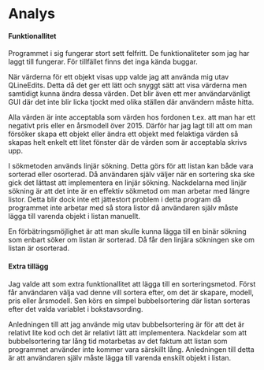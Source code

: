 # Analys

#### Funktionallitet
Programmet i sig fungerar stort sett felfritt. De funktionaliteter som jag har laggt till fungerar.
För tillfället finns det inga kända buggar.

När värderna för ett objekt visas upp valde jag att använda mig utav QLineEdits. Detta då det ger 
ett lätt och snyggt sätt att visa värderna men samtidigt kunna ändra dessa värden. Det blir även
ett mer användarvänligt GUI där det inte blir licka tjockt med olika ställen där användern måste hitta.

Alla värden är inte acceptabla som värden hos fordonen t.ex. att man har ett negativt pris eller en 
årsmodell över 2015. Därför har jag lagt till att om man försöker skapa ett objekt eller ändra ett objekt 
med felaktiga värden så skapas helt enkelt ett litet fönster där de värden som är acceptabla skrivs upp.  

I sökmetoden används linjär sökning. Detta görs för att listan kan både vara sorterad eller osorterad.
Då användaren själv väljer när en sortering ska ske gick det lättast att implementera en linjär sökning.
Nackdelarna med linjär sökning är att det inte är en effektiv sökmetod om man arbetar med längre listor.
Detta blir dock inte ett jättestort problem i detta program då programmet inte arbetar med så stora listor 
då användaren själv måste lägga till varenda objekt i listan manuellt. 

En förbätringsmöjlighet är att man skulle kunna lägga till en binär sökning som enbart söker om listan 
är sorterad. Då får den linjära sökningen ske om listan är osorterad.

#### Extra tillägg
Jag valde att som extra funktionallitet att lägga till en sorteringsmetod. Först får användaren
välja vad denne vill sortera efter, om det är skapare, modell, pris eller årsmodell. Sen körs
en simpel bubbelsortering där listan sorteras efter det valda variablet i bokstavsording.

Anledningen till att jag använde mig utav bubbelsortering är för att det är relativt lite kod och 
det är relativt lätt att implementera. Nackdelar som att bubbelsortering tar lång tid motarbetas av det 
faktum att listan som programmet använder inte kommer vara särskillt lång. Anledningen till detta är att 
användaren själv måste lägga till varenda enskilt objekt i listan. 

